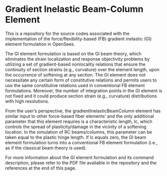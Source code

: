 # Gradient Inelastic Beam-Column Element

This is a repository for the source codes associated with the implementation of the force/flexibility-based (FB) gradient inelastic (GI) element formulation in OpenSees.

The GI element formulation is based on the GI beam theory, which eliminates the strain localization and response objectivity problems by utilizing a set of gradient-based nonlocality relations that ensure the continuity of section strains (e.g., curvature) over the element length, upon the occurrence of softening at any section. The GI element does not necessitate any certain form of constitutive relations and permits users to use the same constitutive relations used in conventional FB element formulations. Moreover, the number of integration points in the GI element is not fixed and it could produce section strain (e.g., curvature) distributions with high resolutions.

From the user’s perspective, the gradientInelasticBeamColumn element has similar input to other force-based fiber elements’ and the only additional parameter that this element requires is a characteristic length, lc, which controls the spread of plasticity/damage in the vicinity of a softening location. In the simulation of RC beams/columns, this parameter can be taken equal to the plastic hinge length. If lc equals zero, the GI beam element formulation turns into a conventional FB element formulation (i.e., as if the classical beam theory is used).

For more information about the GI element formulation and its command description, please refer to the PDF file available in the repository and the references at the end of this page.
